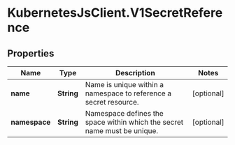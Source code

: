 # KubernetesJsClient.V1SecretReference

## Properties
Name | Type | Description | Notes
------------ | ------------- | ------------- | -------------
**name** | **String** | Name is unique within a namespace to reference a secret resource. | [optional] 
**namespace** | **String** | Namespace defines the space within which the secret name must be unique. | [optional] 


